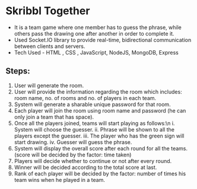 # Skribbl Together

* It is a team game where one member has to guess the phrase, while others
pass the drawing one after another in order to complete it.
* Used Socket.IO library to provide real-time, bidirectional communication
between clients and servers.
* Tech Used - HTML , CSS , JavaScript, NodeJS, MongoDB, Express

## Steps:
1.	User will generate the room.
2.	User will provide the information regarding the room which includes: room name,  no. of rooms and no. of players in each team.
3.	System will generate a sharable unique password for that room.
4.	Each player will join the room using room name and password (he can only join a team that has space).
5.	Once all the players joined, teams will start playing as follows:\n
    i.	 System will choose the guesser.
    ii.	 Phrase will be shown to all the players except the guesser.
    iii. The player who has the green sign will start drawing.
    iv.	 Guesser will guess the phrase. 
7.	System will display the overall score after each round for all the teams.
(score will be decided by the factor: time taken)
8.	Players will decide whether to continue or not after every round.
9.	Winner will be decided according to the total score at last.
10.	Rank of each player will be decided by the factor: number of times his team wins when he played in a team.

